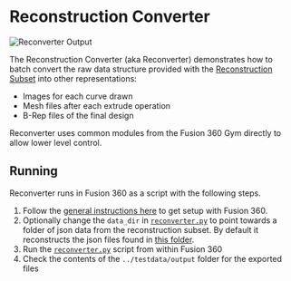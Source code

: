 # Reconstruction Converter
![Reconverter Output](https://i.gyazo.com/8639956e2a5bb551a823f8fcad4c7049.gif)

The Reconstruction Converter (aka Reconverter) demonstrates how to batch convert the raw data structure provided with the [Reconstruction Subset](../../docs/reconstruction.md) into other representations:
- Images for each curve drawn
- Mesh files after each extrude operation
- B-Rep files of the final design

Reconverter uses common modules from the Fusion 360 Gym directly to allow lower level control.

## Running
Reconverter runs in Fusion 360 as a script with the following steps.
1. Follow the [general instructions here](../) to get setup with Fusion 360.
2. Optionally change the `data_dir` in [`reconverter.py`](reconverter.py) to point towards a folder of json data from the reconstruction subset. By default it reconstructs the json files found in [this folder](../testdata).
3. Run the [`reconverter.py`](reconverter.py) script from within Fusion 360
4. Check the contents of the `../testdata/output` folder for the exported files
